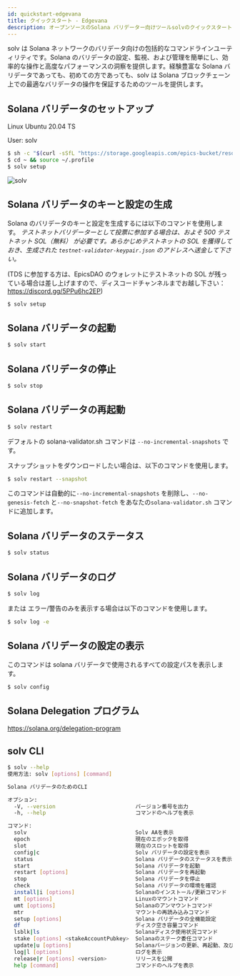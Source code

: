```yaml
---
id: quickstart-edgevana
title: クイックスタート - Edgevana
description: オープンソースのSolana バリデーター向けツールsolvのクイックスタート - Edgevana
---
```


solv は Solana ネットワークのバリデータ向けの包括的なコマンドラインユーティリティです。Solana のバリデータの設定、監視、および管理を簡単にし、効率的な操作と高度なパフォーマンスの洞察を提供します。経験豊富な Solana バリデータであっても、初めての方であっても、solv は Solana ブロックチェーン上での最適なバリデータの操作を保証するためのツールを提供します。

## Solana バリデータのセットアップ

Linux Ubuntu 20.04 TS

User: solv

```bash
$ sh -c "$(curl -sSfL "https://storage.googleapis.com/epics-bucket/resource/solv/v1.5.7/install")"
$ cd ~ && source ~/.profile
$ solv setup
```

![solv](https://storage.googleapis.com/epics-bucket/Validator/apt-install-solv.gif)

## Solana バリデータのキーと設定の生成

Solana のバリデータのキーと設定を生成するには以下のコマンドを使用します。
_テストネットバリデーターとして投票に参加する場合は、およそ 500 テストネット SOL（無料） が必要です。あらかじめテストネットの SOL を獲得しておき、生成された `testnet-validator-keypair.json` のアドレスへ送金して下さい。_

(TDS に参加する方は、EpicsDAO のウォレットにテストネットの SOL が残っている場合は差し上げますので、ディスコードチャンネルまでお越し下さい：https://discord.gg/5PPu6hc2EP)

```bash
$ solv setup
```

## Solana バリデータの起動

```bash
$ solv start
```

## Solana バリデータの停止

```bash
$ solv stop
```

## Solana バリデータの再起動

```bash
$ solv restart
```

デフォルトの solana-validator.sh コマンドは `--no-incremental-snapshots` です。

スナップショットをダウンロードしたい場合は、以下のコマンドを使用します。

```bash
$ solv restart --snapshot
```

このコマンドは自動的に`--no-incremental-snapshots` を削除し、`--no-genesis-fetch` と`--no-snapshot-fetch` をあなたの`solana-validator.sh` コマンドに追加します。

## Solana バリデータのステータス

```bash
$ solv status
```

## Solana バリデータのログ

```bash
$ solv log
```

または エラー/警告のみを表示する場合は以下のコマンドを使用します。

```bash
$ solv log -e
```

## Solana バリデータの設定の表示

このコマンドは solana バリデータで使用されるすべての設定パスを表示します。

```bash
$ solv config
```

## Solana Delegation プログラム

https://solana.org/delegation-program

## solv CLI

```bash
$ solv --help
使用方法: solv [options] [command]

Solana バリデータのためのCLI

オプション:
  -V, --version                         バージョン番号を出力
  -h, --help                            コマンドのヘルプを表示

コマンド:
  solv                                  Solv AAを表示
  epoch                                 現在のエポックを取得
  slot                                  現在のスロットを取得
  config|c                              Solv バリデータの設定を表示
  status                                Solana バリデータのステータスを表示
  start                                 Solana バリデータを起動
  restart [options]                     Solana バリデータを再起動
  stop                                  Solana バリデータを停止
  check                                 Solana バリデータの環境を確認
  install|i [options]                   Solanaのインストール/更新コマンド
  mt [options]                          Linuxのマウントコマンド
  umt [options]                         Solanaのアンマウントコマンド
  mtr                                   マウントの再読み込みコマンド
  setup [options]                       Solana バリデータの全機能設定
  df                                    ディスク空き容量コマンド
  lsblk|ls                              Solanaディスク使用状況コマンド
  stake [options] <stakeAccountPubkey>  Solanaのステーク委任コマンド
  update|u [options]                    Solanaバージョンの更新、再起動、及び不正なステークの監視
  log|l [options]                       ログを表示
  release|r [options] <version>         リリースを公開
  help [command]                        コマンドのヘルプを表示
```
